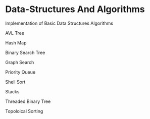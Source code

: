# Data-Structures And Algorithms 
Implementation of Basic Data Structures Algorithms

AVL Tree

Hash Map

Binary Search Tree

Graph Search

Priority Queue

Shell Sort

Stacks

Threaded Binary Tree

Topoloical Sorting 



